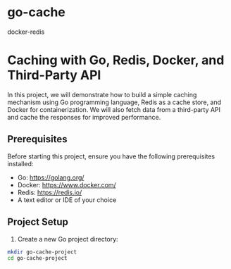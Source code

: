 # go-cache
docker-redis


# Caching with Go, Redis, Docker, and Third-Party API

In this project, we will demonstrate how to build a simple caching mechanism using Go programming language, Redis as a cache store, and Docker for containerization. We will also fetch data from a third-party API and cache the responses for improved performance.

## Prerequisites

Before starting this project, ensure you have the following prerequisites installed:

- Go: https://golang.org/
- Docker: https://www.docker.com/
- Redis: https://redis.io/
- A text editor or IDE of your choice

## Project Setup

1. Create a new Go project directory:

```bash
mkdir go-cache-project
cd go-cache-project
